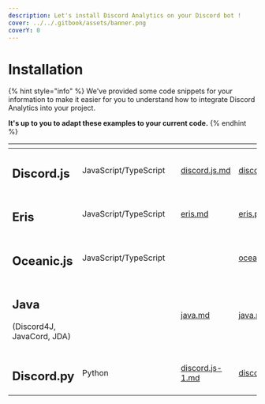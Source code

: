 ```yaml
---
description: Let's install Discord Analytics on your Discord bot !
cover: ../../.gitbook/assets/banner.png
coverY: 0
---
```


# Installation

{% hint style="info" %}
We've provided some code snippets for your information to make it easier for you to understand how to integrate Discord Analytics into your project.

**It's up to you to adapt these examples to your current code.**
{% endhint %}

<table data-view="cards"><thead><tr><th></th><th></th><th></th><th data-hidden data-card-target data-type="content-ref"></th><th data-hidden data-card-cover data-type="files"></th></tr></thead><tbody><tr><td><h2>Discord.js</h2></td><td>JavaScript/TypeScript</td><td></td><td><a href="discord.js.md">discord.js.md</a></td><td><a href="../../.gitbook/assets/discordjs.png">discordjs.png</a></td></tr><tr><td><h2>Eris</h2></td><td>JavaScript/TypeScript</td><td></td><td><a href="eris.md">eris.md</a></td><td><a href="../../.gitbook/assets/eris.png">eris.png</a></td></tr><tr><td><h2>Oceanic.js</h2></td><td>JavaScript/TypeScript</td><td></td><td></td><td><a href="../../.gitbook/assets/oceanicjs.png">oceanicjs.png</a></td></tr><tr><td><h2>Java </h2><p>(Discord4J, JavaCord, JDA)</p></td><td></td><td></td><td><a href="java.md">java.md</a></td><td><a href="../../.gitbook/assets/java.png">java.png</a></td></tr><tr><td><h2>Discord.py</h2></td><td>Python</td><td></td><td><a href="discord.js-1.md">discord.js-1.md</a></td><td><a href="../../.gitbook/assets/discordpy.jpg">discordpy.jpg</a></td></tr></tbody></table>
